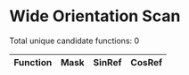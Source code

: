 # Wide Orientation Scan

Total unique candidate functions: 0

| Function | Mask | SinRef | CosRef |
|----------|-----:|-------:|-------:|
